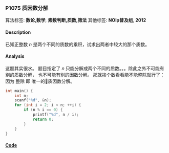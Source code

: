 ### P1075 质因数分解

算法标签: **数论,数学**, **素数判断,质数,筛法**
其他标签: **NOIp普及组**, **2012**


#### Description

已知正整数 $n$ 是两个不同的质数的乘积，试求出两者中较大的那个质数。

#### Analysis

这题其实很水。 题目指定了 $n$ 只能分解成两个不同的质数。。。除此之外不可能有别的质数分解， 也不可能有别的因数分解。 那就挨个数看看能不能整除就行了： 因为 整除 即 唯一的质因数分解。

```cpp
int main() {
    int n;
    scanf("%d", &n);
    for (int i = 2; i < n; ++i) {
        if (n % i == 0) {
            printf("%d", n / i);
            return 0;
        }
    }
}
```

#### [Code](../cpp/p1075.cpp)
